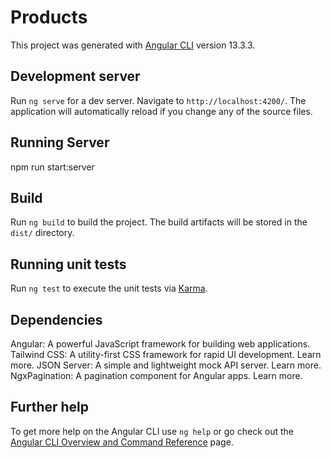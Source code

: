 # Products

This project was generated with [Angular CLI](https://github.com/angular/angular-cli) version 13.3.3.

## Development server

Run `ng serve` for a dev server. Navigate to `http://localhost:4200/`. The application will automatically reload if you change any of the source files.

## Running Server

npm run start:server

## Build

Run `ng build` to build the project. The build artifacts will be stored in the `dist/` directory.

## Running unit tests

Run `ng test` to execute the unit tests via [Karma](https://karma-runner.github.io).

## Dependencies

Angular: A powerful JavaScript framework for building web applications.
Tailwind CSS: A utility-first CSS framework for rapid UI development. Learn more.
JSON Server: A simple and lightweight mock API server. Learn more.
NgxPagination: A pagination component for Angular apps. Learn more.

## Further help

To get more help on the Angular CLI use `ng help` or go check out the [Angular CLI Overview and Command Reference](https://angular.io/cli) page.

